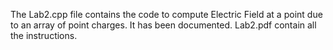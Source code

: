 The Lab2.cpp file contains the code to compute Electric Field at a point due to an array of point charges. It has been documented. Lab2.pdf contain all the instructions.  

